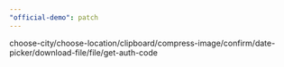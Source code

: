 ```yaml
---
"official-demo": patch
---
```


choose-city/choose-location/clipboard/compress-image/confirm/date-picker/download-file/file/get-auth-code

